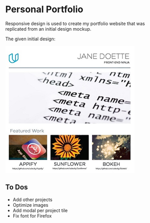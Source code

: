 # Personal Portfolio

Responsive design is used to create my portfolio website that was 
replicated from an initial design mockup.

The given initial design:

![The given design](./img/design-mockup-portfolio.jpg?raw=true "Title")

## To Dos
- Add other projects
- Optimize images 
- Add modal per project tile
- Fix font for Firefox